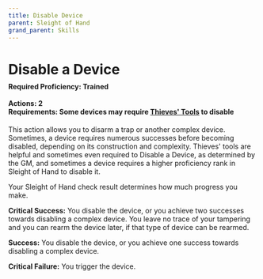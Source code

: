 ```yaml
---
title: Disable Device
parent: Sleight of Hand
grand_parent: Skills
---
```


# Disable a Device

<div style="margin-top:-10px;"></div>

#### **Required Proficiency:** Trained<br><br>**Actions:** 2<br>**Requirements:** Some devices may require [Thieves' Tools](https://stormchaserroleplaying.com/stormchaserRPG/Equipment/Tools/ThievesTools/) to disable
This action allows you to disarm a trap or another complex device. Sometimes, a device requires numerous successes before becoming disabled, depending on its construction and complexity. Thieves' tools are helpful and sometimes even required to Disable a Device, as determined by the GM, and sometimes a device requires a higher proficiency rank in Sleight of Hand to disable it.

Your Sleight of Hand check result determines how much progress you make.

**Critical Success:** You disable the device, or you achieve two successes towards disabling a complex device. You leave no trace of your tampering and you can rearm the device later, if that type of device can be rearmed.

**Success:** You disable the device, or you achieve one success towards disabling a complex device.

**Critical Failure:** You trigger the device.
